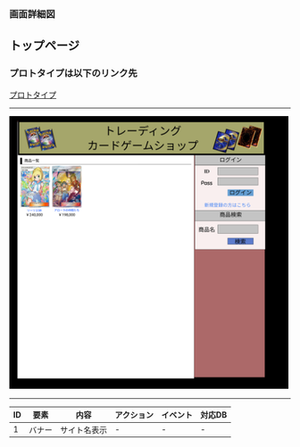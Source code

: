 ### 画面詳細図
## トップページ
### プロトタイプは以下のリンク先
[プロトタイプ](https://www.figma.com/file/OcrLaZa4Iho0YO6dadR7HM/Untitled?node-id=0%3A1)
*****
<img src="../img/Frame 1.png" width="500">

*****
| ID | 要素 | 内容 | アクション | イベント | 対応DB |
|----|-----|------|-----------|-----------|------|
|1   |バナー|サイト名表示|-    |-           |-    |
